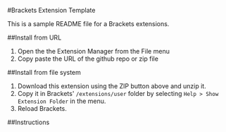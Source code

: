 #Brackets Extension Template

This is a sample README file for a Brackets extensions.

##Install from URL

1. Open the the Extension Manager from the File menu
2. Copy paste the URL of the github repo or zip file


##Install from file system

1. Download this extension using the ZIP button above and unzip it.
2. Copy it in Brackets' `/extensions/user` folder by selecting `Help > Show Extension Folder` in the menu.
3. Reload Brackets.

##Instructions

